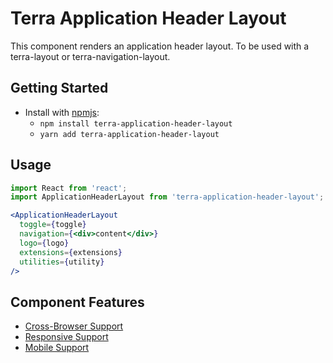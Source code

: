 # Terra Application Header Layout

This component renders an application header layout. To be used with a terra-layout or terra-navigation-layout.

## Getting Started

- Install with [npmjs](https://www.npmjs.com):
  - `npm install terra-application-header-layout`
  - `yarn add terra-application-header-layout`

## Usage

```jsx
import React from 'react';
import ApplicationHeaderLayout from 'terra-application-header-layout';

<ApplicationHeaderLayout
  toggle={toggle}
  navigation={<div>content</div>}
  logo={logo}
  extensions={extensions}
  utilities={utility}
/>
```

## Component Features
* [Cross-Browser Support](https://github.com/cerner/terra-core/wiki/Component-Features#cross-browser-support)
* [Responsive Support](https://github.com/cerner/terra-core/wiki/Component-Features#responsive-support)
* [Mobile Support](https://github.com/cerner/terra-core/wiki/Component-Features#mobile-support)
